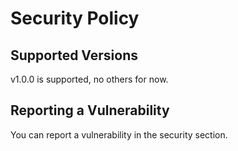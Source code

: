 # Security Policy

## Supported Versions

v1.0.0 is supported, no others for now.

## Reporting a Vulnerability

You can report a vulnerability in the security section.
